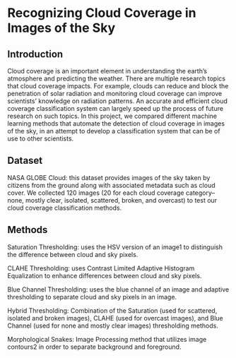 # Recognizing Cloud Coverage in Images of the Sky
## Introduction
Cloud coverage is an important element in understanding the earth’s atmosphere and predicting the weather. There are multiple research topics that cloud coverage impacts. For example, clouds can reduce and block the penetration of solar radiation and monitoring cloud coverage can improve scientists’ knowledge on radiation patterns. An accurate and efficient cloud coverage classification system can largely speed up the process of  future research on such topics. In this project, we compared different machine learning methods that automate the detection of cloud coverage in images of the sky, in an attempt  to develop a  classification system that can be of use to other scientists.  
## Dataset
NASA GLOBE Cloud: this dataset provides images of the sky taken by citizens from the ground along with associated metadata such as cloud cover. We collected 120 images (20 for each cloud coverage category– none, mostly clear, isolated, scattered, broken, and overcast) to test our cloud coverage classification  methods.
## Methods
Saturation Thresholding: uses the HSV version of an image1 to distinguish the difference between cloud and sky pixels.

CLAHE  Thresholding: uses Contrast Limited Adaptive Histogram Equalization to enhance differences between cloud and sky pixels.

Blue Channel  Thresholding: uses the blue channel of an image and adaptive thresholding to separate cloud and sky pixels in an image.

Hybrid Thresholding: Combination of the Saturation (used for scattered, isolated and  broken images), CLAHE (used for overcast images), and Blue Channel (used for none and mostly clear images) thresholding methods.

Morphological Snakes: Image Processing method that utilizes image contours2 in order to separate background and foreground.

